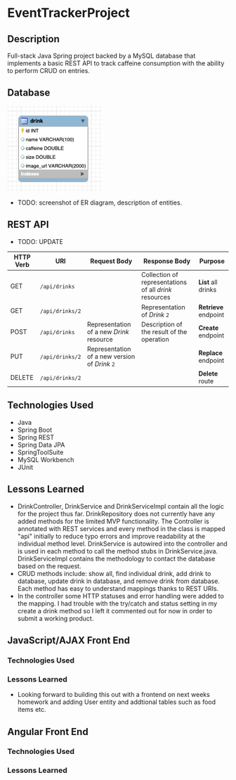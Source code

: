 # EventTrackerProject

## Description
Full-stack Java Spring project backed by a MySQL database that implements a basic REST API to track caffeine consumption with the ability to perform CRUD on entries.

## Database
![ER diagram](ERDiagram.png?raw=true)
- TODO: screenshot of ER diagram, description of entities.

## REST API
- TODO: UPDATE

| HTTP Verb | URI                  | Request Body | Response Body | Purpose |
|-----------|----------------------|--------------|---------------|---------|
| GET       | `/api/drinks`      |              | Collection of representations of all _drink_ resources | **List** all drinks
| GET       | `/api/drinks/2`   |              | Representation of _Drink_ `2` | **Retrieve** endpoint |
| POST      | `/api/drinks`      | Representation of a new _Drink_ resource | Description of the result of the operation | **Create** endpoint |
| PUT       | `/api/drinks/2`   | Representation of a new version of _Drink_ `2` | | **Replace** endpoint |
| DELETE    | `/api/drinks/2`   |              | | **Delete** route |

## Technologies Used
- Java
- Spring Boot
- Spring REST
- Spring Data JPA
- SpringToolSuite
- MySQL Workbench
- JUnit

## Lessons Learned
- DrinkController, DrinkService and DrinkServiceImpl contain all the logic for the project thus far. DrinkRepository does not currently have any added methods for the limited MVP functionality. The Controller is annotated with REST services and every method in the class is mapped "api" initially to reduce typo errors and improve readability at the individual method level. DrinkService is autowired into the controller and is used in each method to call the method stubs in DrinkService.java. DrinkServiceImpl contains the methodology to contact the database based on the request.
- CRUD methods include: show all, find individual drink, add drink to database, update drink in database, and remove drink from database. Each method has easy to understand mappings thanks to REST URIs.
- In the controller some HTTP statuses and error handling were added to the mapping. I had trouble with the try/catch and status setting in my create a drink method so I left it commented out for now in order to submit a working product.

## JavaScript/AJAX Front End

### Technologies Used

### Lessons Learned
- Looking forward to building this out with a frontend on next weeks homework and adding User entity and addtional tables such as food items etc.


## Angular Front End

### Technologies Used

### Lessons Learned